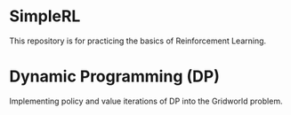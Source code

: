 # SimpleRL
This repository is for practicing the basics of Reinforcement Learning.

# Dynamic Programming (DP)
Implementing policy and value iterations of DP into the Gridworld problem.
